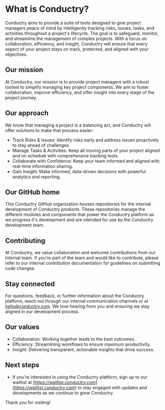 # What is Conductry?

Conductry aims to provide a suite of tools designed to give project managers peace of mind by intelligently tracking risks, issues, tasks, and activities throughout a project's lifecycle. The goal is to safeguard, monitor, and streamline the management of complex projects. With a focus on collaboration, efficiency, and insight, Conductry will ensure that every aspect of your project stays on track, protected, and aligned with your objectives.

## Our mission
At Conductry, our mission is to provide project managers with a robust toolset to simplify managing key project components. We aim to foster collaboration, improve efficiency, and offer insight into every stage of the project journey.

## Our approach
We know that managing a project is a balancing act, and Conductry will offer solutions to make that process easier:

* Track Risks & Issues: Identify risks early and address issues proactively to stay ahead of challenges.
* Manage Tasks & Activities: Keep all moving parts of your project aligned and on schedule with comprehensive tracking tools.
* Collaborate with Confidence: Keep your team informed and aligned with real-time information sharing.
* Gain Insight: Make informed, data-driven decisions with powerful analytics and reporting.

## Our GitHub home
This Conductry GitHub organization houses repositories for the internal development of Conductry products. These repositories manage the different modules and components that power the Conductry platform as we progress it's development and are intended for use by the Conductry development team.

## Contributing
At Conductry, we value collaboration and welcome contributions from our internal team. If you're part of the team and would like to contribute, please refer to our internal contribution documentation for guidelines on submitting code changes.

## Stay connected
For questions, feedback, or further information about the Conductry platform, reach out through our internal communication channels or at hello@conductry.com. We love hearing from you and ensuring we stay aligned in our development process.

## Our values
* Collaboration: Working together leads to the best outcomes.
* Efficiency: Streamlining workflows to ensure maximum productivity.
* Insight: Delivering transparent, actionable insights that drive success.

## Next steps
* If you're interested in using the Conductry platform, sign up to our waitlist at [https://waitlist.conductry.com](https://waitlist.conductry.com) to stay engaged with updates and developments as we continue to grow Conductry.

Thank you for visiting!
